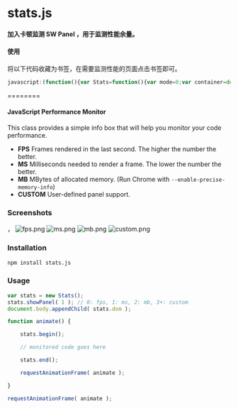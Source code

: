 stats.js
========
#### 加入卡顿监测 SW Panel ，用于监测性能余量。

#### 使用
将以下代码收藏为书签，在需要监测性能的页面点击书签即可。

```javascript
javascript:(function(){var Stats=function(){var mode=0;var container=document.createElement("div");container.style.cssText="position:fixed;top:0;left:0;cursor:pointer;opacity:0.9;z-index:10000";container.addEventListener("click",function(event){event.preventDefault();showPanel(++mode%container.children.length);},false);function addPanel(panel){container.appendChild(panel.dom);return panel;}function showPanel(id){for(var i=0;i<container.children.length;i++){container.children[i].style.display=i===id?"block":"none";}mode=id;}var beginTime=(performance||Date).now(),prevTime=beginTime,frames=0;var swQueue=[];var swStep=1000;var fpsPanel=addPanel(new Stats.Panel("FPS","#0ff","#002"));var swPanel=addPanel(new Stats.Panel("SW","rgb(240, 185, 11)","#020"));var msPanel=addPanel(new Stats.Panel("MS","#0f0","#020"));if(self.performance&&self.performance.memory){var memPanel=addPanel(new Stats.Panel("MB","#f08","#201"));}showPanel(0);return{REVISION:16,dom:container,addPanel:addPanel,showPanel:showPanel,begin:function(){beginTime=(performance||Date).now();},end:function(){frames++;var time=(performance||Date).now();var frameTime=time-beginTime;msPanel.update(frameTime,200);var st=(frameTime-30)*(frameTime-30);if(st>0){swQueue.unshift([time,st]);}var sumST=0;for(var i=0;i<swQueue.length;i++){if(time-swQueue[i][0]<swStep){sumST=sumST+swQueue[i][1];}else{break;}}swPanel.update(sumST/10000,Math.pow(swStep,1.8)/10000);if(swQueue.length>1000){swQueue=swQueue.slice(0,1000);}if(time>=prevTime+1000){fpsPanel.update((frames*1000)/(time-prevTime),100);prevTime=time;frames=0;if(memPanel){var memory=performance.memory;memPanel.update(memory.usedJSHeapSize/1048576,memory.jsHeapSizeLimit/1048576);}}return time;},update:function(){beginTime=this.end();},domElement:container,setMode:showPanel};};Stats.Panel=function(name,fg,bg){var min=Infinity,max=0,round=Math.round;var PR=round(window.devicePixelRatio||1);var WIDTH=80*PR,HEIGHT=48*PR,TEXT_X=3*PR,TEXT_Y=2*PR,GRAPH_X=3*PR,GRAPH_Y=15*PR,GRAPH_WIDTH=74*PR,GRAPH_HEIGHT=30*PR;var canvas=document.createElement("canvas");canvas.width=WIDTH;canvas.height=HEIGHT;canvas.style.cssText="width:80px;height:48px";var context=canvas.getContext("2d");context.font="bold "+9*PR+"px Helvetica,Arial,sans-serif";context.textBaseline="top";context.fillStyle=bg;context.fillRect(0,0,WIDTH,HEIGHT);context.fillStyle=fg;context.fillText(name,TEXT_X,TEXT_Y);context.fillRect(GRAPH_X,GRAPH_Y,GRAPH_WIDTH,GRAPH_HEIGHT);context.fillStyle=bg;context.globalAlpha=0.9;context.fillRect(GRAPH_X,GRAPH_Y,GRAPH_WIDTH,GRAPH_HEIGHT);return{dom:canvas,update:function(value,maxValue){min=Math.min(min,value);max=Math.max(max,value);context.fillStyle=bg;context.globalAlpha=1;context.fillRect(0,0,WIDTH,GRAPH_Y);context.fillStyle=fg;context.fillText(round(value)+" "+name+" ("+round(min)+"-"+round(max)+")",TEXT_X,TEXT_Y);context.drawImage(canvas,GRAPH_X+PR,GRAPH_Y,GRAPH_WIDTH-PR,GRAPH_HEIGHT,GRAPH_X,GRAPH_Y,GRAPH_WIDTH-PR,GRAPH_HEIGHT);context.fillRect(GRAPH_X+GRAPH_WIDTH-PR,GRAPH_Y,PR,GRAPH_HEIGHT);context.fillStyle=bg;context.globalAlpha=0.9;context.fillRect(GRAPH_X+GRAPH_WIDTH-PR,GRAPH_Y,PR,round((1-value/maxValue)*GRAPH_HEIGHT));}};};var stats=new Stats();document.body.appendChild(stats.dom);requestAnimationFrame(function loop(){stats.update();requestAnimationFrame(loop);});})();
```

========

#### JavaScript Performance Monitor ####

This class provides a simple info box that will help you monitor your code performance.

* **FPS** Frames rendered in the last second. The higher the number the better.
* **MS** Milliseconds needed to render a frame. The lower the number the better.
* **MB** MBytes of allocated memory. (Run Chrome with `--enable-precise-memory-info`)
* **CUSTOM** User-defined panel support.


### Screenshots ###
，
![fps.png](https://raw.githubusercontent.com/mrdoob/stats.js/master/files/fps.png)
![ms.png](https://raw.githubusercontent.com/mrdoob/stats.js/master/files/ms.png)
![mb.png](https://raw.githubusercontent.com/mrdoob/stats.js/master/files/mb.png)
![custom.png](https://raw.githubusercontent.com/mrdoob/stats.js/master/files/custom.png)


### Installation ###
```bash
npm install stats.js
```

### Usage ###

```javascript
var stats = new Stats();
stats.showPanel( 1 ); // 0: fps, 1: ms, 2: mb, 3+: custom
document.body.appendChild( stats.dom );

function animate() {

	stats.begin();

	// monitored code goes here

	stats.end();

	requestAnimationFrame( animate );

}

requestAnimationFrame( animate );
```

